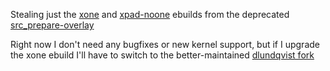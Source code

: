 Stealing just the [xone](https://github.com/medusalix/xone) and [xpad-noone](https://github.com/medusalix/xpad-noone) ebuilds from the deprecated [src\_prepare-overlay](https://gitlab.com/src_prepare/src_prepare-overlay)

Right now I don't need any bugfixes or new kernel support, but if I upgrade the xone ebuild I'll have to switch to the better-maintained [dlundqvist fork](https://github.com/dlundqvist/xone/)

